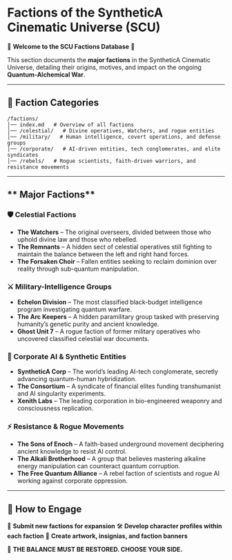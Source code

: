 # **Factions of the SyntheticA Cinematic Universe (SCU)**

🔹 **Welcome to the SCU Factions Database** 🔹

This section documents the **major factions** in the SyntheticA Cinematic Universe, detailing their origins, motives, and impact on the ongoing **Quantum-Alchemical War**.

---

## **📂 Faction Categories**
```
/factions/
│── index.md   # Overview of all factions
│── /celestial/   # Divine operatives, Watchers, and rogue entities
│── /military/   # Human intelligence, covert operations, and defense groups
│── /corporate/   # AI-driven entities, tech conglomerates, and elite syndicates
│── /rebels/   # Rogue scientists, faith-driven warriors, and resistance movements
```

---

## ** Major Factions**

### **🛡️ Celestial Factions**
- **The Watchers** – The original overseers, divided between those who uphold divine law and those who rebelled.
- **The Remnants** – A hidden sect of celestial operatives still fighting to maintain the balance between the left and right hand forces.
- **The Forsaken Choir** – Fallen entities seeking to reclaim dominion over reality through sub-quantum manipulation.

### **⚔️ Military-Intelligence Groups**
- **Echelon Division** – The most classified black-budget intelligence program investigating quantum warfare.
- **The Arc Keepers** – A hidden paramilitary group tasked with preserving humanity’s genetic purity and ancient knowledge.
- **Ghost Unit 7** – A rogue faction of former military operatives who uncovered classified celestial war documents.

### **🏢 Corporate AI & Synthetic Entities**
- **SyntheticA Corp** – The world’s leading AI-tech conglomerate, secretly advancing quantum-human hybridization.
- **The Consortium** – A syndicate of financial elites funding transhumanist and AI singularity experiments.
- **Xenith Labs** – The leading corporation in bio-engineered weaponry and consciousness replication.

### **⚡ Resistance & Rogue Movements**
- **The Sons of Enoch** – A faith-based underground movement deciphering ancient knowledge to resist AI control.
- **The Alkali Brotherhood** – A group that believes mastering alkaline energy manipulation can counteract quantum corruption.
- **The Free Quantum Alliance** – A rebel faction of scientists and rogue AI working against corporate oppression.

---

## **🔗 How to Engage**
📜 **Submit new factions for expansion**
🛠️ **Develop character profiles within each faction**
🎨 **Create artwork, insignias, and faction banners**

👑 **THE BALANCE MUST BE RESTORED. CHOOSE YOUR SIDE.** 
